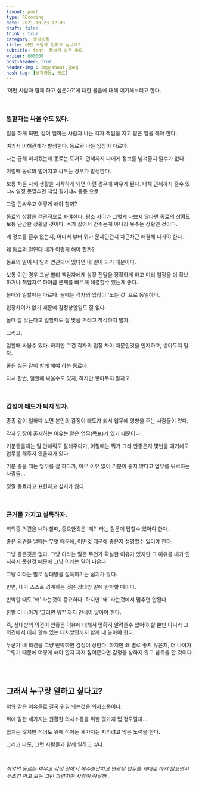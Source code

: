 ```yaml
---
layout: post
type: REcoding
date: 2021-10-23 12:00
draft: false
think : true
category: 생각충돌
title: 어떤 사람과 일하고 싶나요?
subtitle: feat. 꼴보기 싫은 동료
writer: 000000
post-header: true
header-img : img/about.jpeg
hash-tag: [생각충돌, 동료]
---
```


'어떤 사람과 함께 하고 싶은가?'에 대한 물음에 대해 얘기해보려고 한다.

<br>

### 일할때는 싸울 수도 있다.

일을 하게 되면, 같이 일하는 사람과 나는 각자 책임을 지고 맡은 일을 해야 한다.

여기서 이해관계가 발생한다. 동료와 나는 입장이 다르다.

나는 급해 미치겠는데 동료는 도저히 언제까지 나에게 정보를 넘겨줄지 알수가 없다.

이럴때 동료와 멀어지고 싸우는 경우가 발생한다.

보통 처음 사회 생활을 시작하게 되면 이런 경우에 싸우게 된다. 대체 언제까지 줄수 있냐~ 일정 못맞추면 책임 질거냐~ 등등 으로...

그럼 안싸우고 어떻게 해야 할까?

동료의 상황을 객관적으로 봐야한다. 평소 사이가 그렇게 나쁘지 않다면 동료의 상황도 보통 난감한 상황일 것이다. 주기 싫어서 안주는게 아니라 못주는 상황인 것이다.

왜 정보를 줄수 없는지, 어디서 부터 뭐가 문제인건지 차근차근 해결해 나가야 한다.

왜 동료의 일인데 내가 이렇게 해야 할까?

동료의 일이 내 일과 연관되어 있다면 내 일이 되기 때문이다.

보통 이런 경우 그냥 빨리 책임자에게 상황 전달을 정확하게 하고 미리 일정을 더 확보 하거나 책임자로 하여금 문제를 빠르게 해결할수 있는게 좋다.

놀때와 일할때는 다르다. 놀때는 각자의 입장이 '노는 것' 으로 동일하다.

입장차이가 없기 때문에 감정상할일도 잘 없다.

놀때 잘 맞는다고 일할때도 잘 맞을 거라고 착각하지 말자.

그리고,

일할때 싸울수 있다. 하지만 그건 각자의 입장 차이 때문인것을 인지하고, 쌓아두지 말자.

좋든 싫든 같이 함께 해야 하는 동료다.

다시 한번, 일할때 싸울수도 있지, 하지만 쌓아두지 말자고.

<br>

### 감정이 태도가 되지 말자.

종종 같이 일하다 보면 본인의 감정이 태도가 되서 업무에 영향을 주는 사람들이 있다.

각자 입장이 존재하는 이유는 맡은 업무(목표)가 있기 때문이다.

기분좋을때는 말 안해줘도 잘해주다가, 어쩔때는 뭐가 그리 안좋은지 몇번을 얘기해도 업무를 해주지 않을때가 있다.

기분 좋을 때는 업무를 잘 하다가, 아무 이유 없이 기분이 좋지 않다고 업무를 뒤로하는 사람들...

정말 동료라고 표현하고 싶지가 않다.

<br>

### 근거를 가지고 설득하자.

회의중 의견을 내야 할때, 중요한것은 '왜?' 라는 질문에 답할수 있어야 한다.

좋은 의견을 낼때는 무엇 때문에, 어떤것 때문에 좋은지 설명할수 있어야 한다.

그냥 좋은것은 없다. 그냥 이라는 말은 무언가 확실한 이유가 있지만 그 이유를 내가 인지하지 못한것 때문에 그냥 이라는 말이 나온다.

그냥 이라는 말로 상대방을 설득하기는 쉽지가 않다.

반면, 내가 스스로 경계하는 것은 상대방 말에 반박할 때이다.

반박할 때도 '왜' 라는것이 중요하다. 하지만 '왜' 라는것에서 멈추면 안된다.

한발 더 나아가 '그러면 뭐?' 까지 인식이 닿아야 한다.

즉, 상대방의 의견이 안좋은 이유에 대해서 명확히 알려줄수 있어야 할 뿐만 아니라 그 의견에서 대체 할수 있는 대처방안까지 함께 내 놓아야 한다.

누군가 내 의견을 그냥 반박하면 감정이 상한다. 하지만 왜 별로 좋지 않은지, 더 나아가 그렇기 때문에 어떻게 해야 할지 까지 짚어준다면 감정을 상하지 않고 납득을 할 것이다.

<br>

<br>

## 그래서 누구랑 일하고 싶다고?

위와 같은 이유들로 결국 귀결 되는것을 의사소통이다.

위에 말한 세가지는 원활한 의사소통을 위한 몇가지 팁 정도랄까...

쉽지는 않지만 적어도 위에 적어둔 세가지는 지키려고 많은 노력을 한다.

그리고 나도, 그런 사람들과 함께 일하고 싶다.

<br>

*최악의 동료는 싸우고 감정 상해서 복수한답치고 연관된 업무를 제대로 하지 않으면서 무조건 까고 보는 그런 파렴치한 사람이 아닐까...*